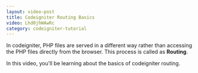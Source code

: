 ```yaml
---
layout: video-post
title: Codeigniter Routing Basics
video: Lhd0jhWAwRc
category: codeigniter-tutorial
---
```


In codeigniter, PHP files are served in a different way rather than accessing the PHP files directly from the browser. This process is called as **Routing**.

In this video, you'll be learning about the basics of codeigniter routing. 
